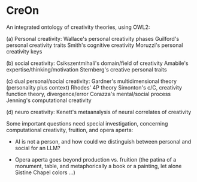 # CreOn
An integrated ontology of creativity theories, using OWL2:

(a) Personal creativity:
Wallace's personal creativity phases
Guilford's personal creativity traits
Smith's cognitive creativity
Moruzzi's personal creativity keys

(b) social creativity:
Csikszentmihali's domain/field of creativity
Amabile's expertise/thinking/motivation
Sternberg's creative personal traits

(c) dual personal/social creativity:
Gardner's multidimensional theory (personality plus context)
Rhodes' 4P theory
Simonton's c/C, creativity function theory, divergence/error
Corazza's mental/social process
Jenning's computational creativity

(d) neuro creativity:
Kenett's metaanalysis of neural correlates of creativity

Some important questions need special investigation, concerning computational creativity, fruition, and opera aperta:

- AI is not a person, and how could we distinguish between personal and social for an LLM?

- Opera aperta goes beyond production vs. fruition (the patina of a monument, table, and metaphorically a book or a painting, let alone Sistine Chapel colors ...)

